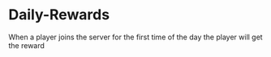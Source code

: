 # Daily-Rewards
When a player joins the server for the first time of the day the player will get the reward
